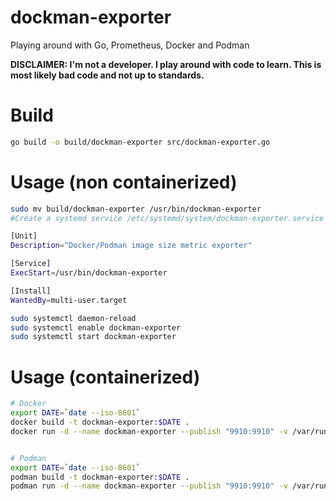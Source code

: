 # dockman-exporter
Playing around with Go, Prometheus, Docker and Podman

**DISCLAIMER: I'm not a developer. I play around with code to learn. This is most likely bad code and not up to standards.**

# Build
```bash
go build -o build/dockman-exporter src/dockman-exporter.go
```

# Usage (non containerized)
```bash
sudo mv build/dockman-exporter /usr/bin/dockman-exporter
#Create a systemd service /etc/systemd/system/dockman-exporter.service

[Unit]
Description="Docker/Podman image size metric exporter"

[Service]
ExecStart=/usr/bin/dockman-exporter

[Install]
WantedBy=multi-user.target

sudo systemctl daemon-reload
sudo systemctl enable dockman-exporter
sudo systemctl start dockman-exporter
```

# Usage (containerized)

``` bash
# Docker
export DATE=`date --iso-8601`
docker build -t dockman-exporter:$DATE .
docker run -d --name dockman-exporter --publish "9910:9910" -v /var/run/docker.sock:/var/run/docker.sock dockman-exporter


# Podman
export DATE=`date --iso-8601`
podman build -t dockman-exporter:$DATE .
podman run -d --name dockman-exporter --publish "9910:9910" -v /var/run/user/1000/podman/podman.sock:/var/run/podman.sock dockman-exporter:$DATE
```
